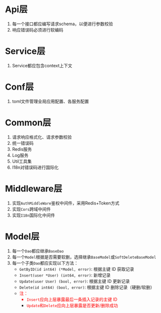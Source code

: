 # Api层
1. 每一个接口都应编写请求schema，以便进行参数校验
2. 响应错误码必须进行软编码

# Service层
1. Service都应包含context上下文

# Conf层
1. toml文件管理全局应用配置、各服务配置

# Common层
1. 请求响应格式化、请求参数校验
2. 统一错误码
3. Redis服务
4. Log服务
5. Util工具集
6. I18n对错误码进行国际化

# Middleware层
1. 实现`AuthMiddleWare`鉴权中间件，采用Redis+Token方式
2. 实现`Cors`跨域中间件
3. 实现`I18n`国际化中间件

# Model层
1. 每一个`Dao`都应继承`BaseDao`
2. 每一个`Model`根据是否需要软删，选择继承`BaseModel`或`SoftDeleteBaseModel`
3. 每一个子类`Dao`都应实现以下方法：
    - `GetByID(id int64) (*Model, error)`: 根据主键 ID 获取记录
    - `Insert(user *User) (int64, error)`: 新增记录
    - `Update(user User) (bool, error)`: 根据主键 ID 更新记录
    - `Delete(id int64) (bool, error)`: 根据主键 ID 删除记录（硬删/软删）
    - <font color="red">注：
        - `Insert`应向上层暴露最后一条插入记录的主键 ID
        - `Update`和`Delete`应向上层暴露是否更新/删除成功</font>